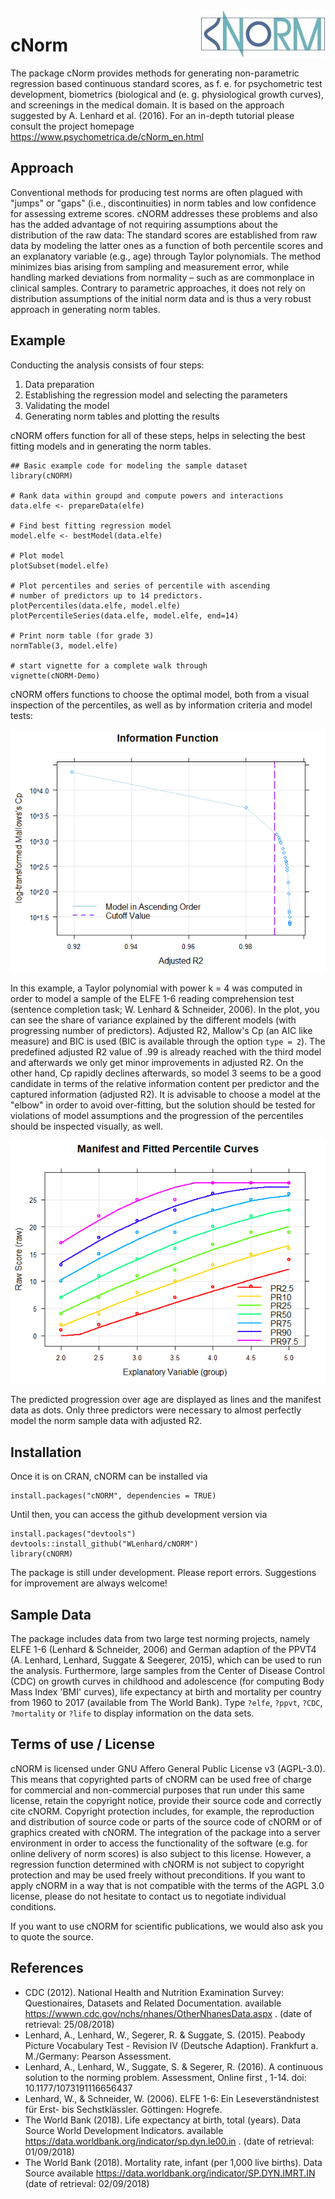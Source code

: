 <img src="vignettes/logo.png" align=right style="border:0;">

# cNorm

The package cNorm provides methods for generating non-parametric regression based continuous standard scores, as f. e. for psychometric test development, biometrics (biological and (e. g. physiological growth curves), and screenings in the medical domain. It is based on the approach suggested by A. Lenhard et al. (2016). For an in-depth tutorial please consult the project homepage https://www.psychometrica.de/cNorm_en.html

## Approach

Conventional methods for producing test norms are often plagued with "jumps" or "gaps"
(i.e., discontinuities) in norm tables and low confidence for assessing extreme scores.
cNORM addresses these problems and also has the added advantage of not requiring
assumptions about the distribution of the raw data: The standard scores are established from
raw data by modeling the latter ones as a function  of both percentile scores and an
explanatory variable (e.g., age) through Taylor polynomials. The method minimizes
bias arising from sampling and measurement error, while handling marked deviations from
normality – such as are commonplace in clinical samples. Contrary to parametric approaches, it does not rely on distribution assumptions of the initial norm data and is thus a very robust approach in generating norm tables.

## Example

Conducting the analysis consists of four steps:
1.  Data preparation
1.  Establishing the regression model and selecting the parameters
1.  Validating the model
1.  Generating norm tables and plotting the results

cNORM offers function for all of these steps, helps in selecting the best fitting models and in generating the norm tables.

```{r example}
## Basic example code for modeling the sample dataset
library(cNORM)

# Rank data within groupd and compute powers and interactions
data.elfe <- prepareData(elfe)

# Find best fitting regression model
model.elfe <- bestModel(data.elfe)

# Plot model
plotSubset(model.elfe)

# Plot percentiles and series of percentile with ascending
# number of predictors up to 14 predictors.
plotPercentiles(data.elfe, model.elfe)
plotPercentileSeries(data.elfe, model.elfe, end=14)

# Print norm table (for grade 3)
normTable(3, model.elfe)

# start vignette for a complete walk through
vignette(cNORM-Demo)
```
cNORM offers functions to choose the optimal model, both from a visual inspection of the 
percentiles, as well as by information criteria and model tests:

![](vignettes/plotSubset.png)

In this example, a Taylor polynomial with power k = 4 was computed in order to model a sample of the ELFE 1-6 reading comprehension test (sentence completion task; W. Lenhard & Schneider, 2006). In the plot, you can see the share of variance explained by the different models (with progressing number of predictors). Adjusted R2, Mallow's Cp (an AIC like measure) and BIC is used (BIC is available through the option `type = 2`). The predefined adjusted R2 value of .99 is already reached with the third model and afterwards we only get minor improvements in adjusted R2. On the other hand, Cp rapidly declines afterwards, so model 3 seems to be a good candidate in terms of the relative information content per predictor and the captured information (adjusted R2). It is advisable to choose a model at the "elbow" in order to avoid over-fitting, but the solution should be tested for violations of model assumptions and the progression of the percentiles should be inspected visually, as well.


![](vignettes/plotPercentiles.png)

The predicted progression over age are displayed as lines and the manifest data as dots. Only three predictors were necessary to almost perfectly model the norm sample data with adjusted R2.

## Installation
Once it is on CRAN, cNORM can be installed via
```{r example}
install.packages("cNORM", dependencies = TRUE)
```

Until then, you can access the github development version via
```{r example}
install.packages("devtools")
devtools::install_github("WLenhard/cNORM")
library(cNORM)
```

The package is still under development. Please report errors. Suggestions for improvement are always welcome!

## Sample Data
The package includes data from two large test norming projects, namely ELFE 1-6 (Lenhard & Schneider, 2006) and German adaption of the PPVT4 (A. Lenhard, Lenhard, Suggate & Seegerer, 2015), which can be used to run the analysis. Furthermore, large samples from the Center of Disease Control (CDC) on growth curves in childhood and adolescence (for computing Body Mass Index 'BMI' curves), life expectancy at birth and mortality per country from 1960 to 2017 (available from The World Bank). Type `?elfe`, `?ppvt`, `?CDC`, `?mortality` or `?life` to display information on the data sets.

## Terms of use / License
cNORM is licensed under GNU Affero General Public License v3 (AGPL-3.0). This means that copyrighted parts of cNORM can be used free of charge for commercial and non-commercial purposes that run under this same license, retain the copyright notice, provide their source code and correctly cite cNORM. Copyright protection includes, for example, the reproduction and distribution of source code or parts of the source code of cNORM or of graphics created with cNORM. The integration of the package into a server environment in order to access the functionality of the software (e.g. for online delivery of norm scores) is also subject to this license. However, a regression function determined with cNORM is not subject to copyright protection and may be used freely without preconditions. If you want to apply cNORM in a way that is not compatible with the terms of the AGPL 3.0 license, please do not hesitate to contact us to negotiate individual conditions.

If you want to use cNORM for scientific publications, we would also ask you to quote the source.

## References
*   CDC (2012). National Health and Nutrition Examination Survey: Questionaires, Datasets and Related Documentation. available https://wwwn.cdc.gov/nchs/nhanes/OtherNhanesData.aspx . (date of retrieval: 25/08/2018)
*   Lenhard, A., Lenhard, W., Segerer, R. & Suggate, S. (2015). Peabody Picture Vocabulary Test - Revision IV (Deutsche Adaption). Frankfurt a. M./Germany: Pearson Assessment.
*   Lenhard, A., Lenhard, W., Suggate, S. & Segerer, R. (2016). A continuous solution to the norming problem. Assessment, Online first , 1-14. doi: 10.1177/1073191116656437
*   Lenhard, W., & Schneider, W. (2006). ELFE 1-6: Ein Leseverständnistest für Erst- bis Sechstklässler. Göttingen: Hogrefe. 
*   The World Bank (2018). Life expectancy at birth, total (years). Data Source	World Development Indicators. available https://data.worldbank.org/indicator/sp.dyn.le00.in . (date of retrieval: 01/09/2018)
*   The World Bank (2018). Mortality rate, infant (per 1,000 live births). Data Source	available https://data.worldbank.org/indicator/SP.DYN.IMRT.IN (date of retrieval: 02/09/2018)
